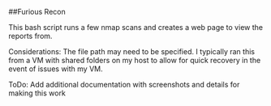 ##Furious Recon

This bash script runs a few nmap scans and creates a web page to view the reports from.

Considerations:
	The file path may need to be specified. I typically ran this from a VM with shared folders on my host to allow for quick recovery in the event of issues with my VM.

ToDo: 
	Add additional documentation with screenshots and details for making this work


